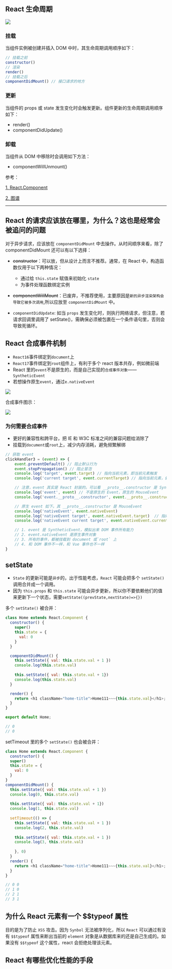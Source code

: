 ## React 生命周期

![](img/a.jpg)

### 挂载

当组件实例被创建并插入 DOM 中时，其生命周期调用顺序如下：

```js
// 挂载之前
constructor() 
// 渲染
render()
// 挂载之后
componentDidMount() // 接口请求的地方
```

### 更新

当组件的 props 或 state 发生变化时会触发更新。组件更新的生命周期调用顺序如下：

- render()
- componentDidUpdate()

### 卸载

当组件从 DOM 中移除时会调用如下方法：

- componentWillUnmount()

参考：

[1. React.Component](https://zh-hans.reactjs.org/docs/react-component.html)

[2. 图谱](https://projects.wojtekmaj.pl/react-lifecycle-methods-diagram/)

---

## React 的请求应该放在哪里，为什么？这也是经常会被追问的问题

对于异步请求，应该放在 `componentDidMount` 中去操作。从时间顺序来看，除了 componentDidMount 还可以有以下选择：

- ~~constructor~~：可以放，但从设计上而言不推荐。通常，在 React 中，构造函数仅用于以下两种情况：
  - 通过给 `this.state` 赋值来初始化 `state`
  - 为事件处理函数绑定实例

- ~~componentWillMount~~：已废弃，不推荐使用，主要原因是`新的异步渲染架构会导致它被多次调用`,所以应放至 `componentDidMount` 中。

- `componentDidUpdate`: 如当 `props` 发生变化时，则执行网络请求，但注意，若请求回调里调用了 setState()，需确保必须被包裹在一个条件语句里，否则会导致死循环。

## React 合成事件机制

- `React16`事件绑定到`document`上
- `React17`事件绑定到`root`组件上，有利于多个 react 版本共存，例如微前端
- React 里的`event`不是原生的，而是自己实现的`合成事件对象`——`SyntheticEvent`
- 若想操作原生`event`，通过`e.nativeEvent`

![](https://chao31.github.io/pics/img/202303181812326.png)

合成事件图示：

![](https://chao31.github.io/pics/img/202303181813466.png)

### 为何需要合成事件

- 更好的兼容性和跨平台，把 IE 和 W3C 标准之间的兼容问题给消除了
- 挂载到`document`或`root`上，减少内存消耗，避免频繁解绑

```js
// 获取 event
clickHandler3 = (event) => {
    event.preventDefault() // 阻止默认行为
    event.stopPropagation() // 阻止冒泡
    console.log('target', event.target) // 指向当前元素，即当前元素触发
    console.log('current target', event.currentTarget) // 指向当前元素，假象！！！

    // 注意，event 其实是 React 封装的。可以看 __proto__.constructor 是 SyntheticEvent 组合事件
    console.log('event', event) // 不是原生的 Event，原生的 MouseEvent
    console.log('event.__proto__.constructor', event.__proto__.constructor)

    // 原生 event 如下。其 __proto__.constructor 是 MouseEvent
    console.log('nativeEvent', event.nativeEvent)
    console.log('nativeEvent target', event.nativeEvent.target)  // 指向当前元素，即当前元素触发
    console.log('nativeEvent current target', event.nativeEvent.currentTarget) // 指向 document！！！

    // 1. event 是 SyntheticEvent，模拟出来 DOM 事件所有能力
    // 2. event.nativeEvent 是原生事件对象
    // 3. 所有的事件，都被挂载到 document 或`root` 上
    // 4. 和 DOM 事件不一样，和 Vue 事件也不一样
}
```

## setState
- `State` 的更新可能是`异步`的，出于性能考虑，`React` 可能会把多个 `setState()` 调用合并成一个调用。
- 因为 `this.props` 和 `this.state` 可能会异步更新，所以你不要依赖他们的值来更新下一个状态，需要`setState((prevState,nextState)=>{})`


多个 `setState()` 被合并：

```js
class Home extends React.Component {
  constructor() {
    super()
    this.state = {
      val: 0
    }
  }

  componentDidMount() {
    this.setState({ val: this.state.val + 1 }) 
    console.log(this.state.val)
    
    this.setState({ val: this.state.val + 1}) 
    console.log(this.state.val)
  }

  render() {
    return <h1 className="home-title">Home111~~~{this.state.val}</h1>;
  }
}

export default Home;

// 0
// 0
```
setTimeout 里的多个 `setState()` 也会被合并：

```js
class Home extends React.Component {
  constructor() {
  super()
  this.state = {
    val: 0
  }
}
componentDidMount() {
  this.setState({ val: this.state.val + 1 }) 
  console.log(0, this.state.val)
  
  this.setState({ val: this.state.val + 1}) 
  console.log(1, this.state.val)
  
  setTimeout(() => {
    this.setState({ val: this.state.val + 1 }) 
    console.log(2, this.state.val)
    
    this.setState({ val: this.state.val + 1 }) 
    console.log(3, this.state.val)
    
    }, 0)
  }
  render() {
    return <h1 className="home-title">Home111~~~{this.state.val}</h1>;
  }
}

// 0 0
// 1 0 
// 2 1
// 3 1
```

## 为什么 React 元素有一个 $$typeof 属性

目的是为了防止 `XSS` 攻击。因为 `Synbol` 无法被序列化，所以 `React` 可以通过有没有 `$$typeof` 属性来断出当前的 `element` 对象是从数据库来的还是自己生成的。如果没有 `$$typeof` 这个属性，react 会拒绝处理该元素。

## React 有哪些优化性能的手段